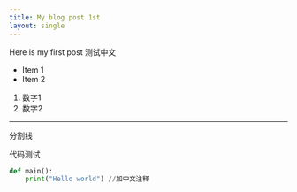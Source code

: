 ```yaml
---
title: My blog post 1st
layout: single
---
```

Here is my first post
测试中文
* Item 1
* Item 2 

1. 数字1
2. 数字2

---
分割线

代码测试
```python
def main():
    print("Hello world") //加中文注释
```


